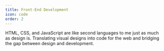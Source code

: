 ```yaml
---
title: Front-End Development
icon: code
order: 2
---
```


HTML, CSS, and JavaScript are like second languages to me just as much as design is. Translating visual designs into code for the web and bridging the gap between design and development.
